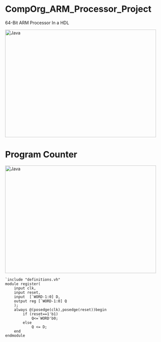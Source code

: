 # CompOrg_ARM_Processor_Project
64-Bit ARM Processor In a HDL

<img align="middle" alt="Java" width="490px" height="350px;" src="https://github.com/user-attachments/assets/865e264c-a4e5-4c0f-a108-eae295db90f5"/>

# Program Counter
<img align="middle" alt="Java" width="490px" height="350px" src="https://github.com/user-attachments/assets/e84dac18-cf48-40c5-bbc6-beba34a6e512"/>

   
    `include "definitions.vh"
    module register(
        input clk,
        input reset,
        input  [`WORD-1:0] D,
        output reg [`WORD-1:0] Q
        );
        always @(posedge(clk),posedge(reset))begin
            if (reset==1'b1)
                Q<=`WORD'b0;
            else
                Q <= D;
        end
    endmodule




